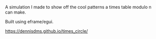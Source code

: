 A simulation I made to show off the cool patterns a times table modulo n can make.

Built using eframe/egui.

https://dennisdms.github.io/times_circle/

